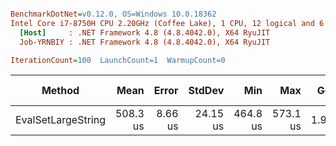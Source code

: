 ``` ini

BenchmarkDotNet=v0.12.0, OS=Windows 10.0.18362
Intel Core i7-8750H CPU 2.20GHz (Coffee Lake), 1 CPU, 12 logical and 6 physical cores
  [Host]     : .NET Framework 4.8 (4.8.4042.0), X64 RyuJIT
  Job-YRNBIY : .NET Framework 4.8 (4.8.4042.0), X64 RyuJIT

IterationCount=100  LaunchCount=1  WarmupCount=0  

```
|             Method |     Mean |   Error |   StdDev |      Min |      Max |  Gen 0 | Gen 1 | Gen 2 | Allocated |
|------------------- |---------:|--------:|---------:|---------:|---------:|-------:|------:|------:|----------:|
| EvalSetLargeString | 508.3 us | 8.66 us | 24.15 us | 464.8 us | 573.1 us | 1.9531 |     - |     - |  10.55 KB |
